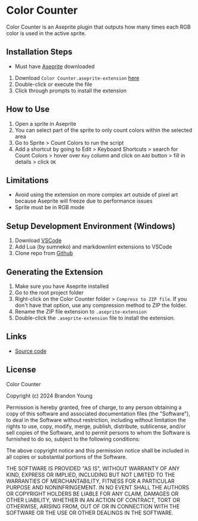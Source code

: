# Color Counter

Color Counter is an Aseprite plugin that outputs how many times each RGB color is used in the active sprite.

## Installation Steps

- Must have [Aseprite](https://www.aseprite.org/) downloaded

1. Download `Color Counter.aseprite-extension` [here](https://github.com/bjyoung/Color-Counter/releases)
1. Double-click or execute the file
1. Click through prompts to install the extension

## How to Use

1. Open a sprite in Aseprite
1. You can select part of the sprite to only count colors within the selected area
1. Go to Sprite > Count Colors to run the script
1. Add a shortcut by going to Edit > Keyboard Shortcuts > search for Count Colors > hover over `Key` column and click on `Add` button > fill in details > click `OK`

## Limitations

- Avoid using the extension on more complex art outside of pixel art because Aseprite will freeze due to performance issues
- Sprite must be in RGB mode

## Setup Development Environment (Windows)

1. Download [VSCode](https://code.visualstudio.com/download)
1. Add Lua (by sumneko) and markdownlint extensions to VSCode
1. Clone repo from [Github](https://github.com/bjyoung/Color-Counter)

## Generating the Extension

1. Make sure you have Aseprite installed
1. Go to the root project folder
1. Right-click on the Color Counter folder > `Compress to ZIP file`. If you don't have that option, use any compression method to ZIP the folder.
1. Rename the ZIP file extension to `.aseprite-extension`
1. Double-click the `.aseprite-extension` file to install the extension.

## Links

- [Source code](https://github.com/bjyoung/Color-Counter)

## License

Color Counter

Copyright (c) 2024 Brandon Young

Permission is hereby granted, free of charge, to any person obtaining a copy
of this software and associated documentation files (the "Software"), to deal
in the Software without restriction, including without limitation the rights
to use, copy, modify, merge, publish, distribute, sublicense, and/or sell
copies of the Software, and to permit persons to whom the Software is
furnished to do so, subject to the following conditions:

The above copyright notice and this permission notice shall be included in all
copies or substantial portions of the Software.

THE SOFTWARE IS PROVIDED "AS IS", WITHOUT WARRANTY OF ANY KIND, EXPRESS OR
IMPLIED, INCLUDING BUT NOT LIMITED TO THE WARRANTIES OF MERCHANTABILITY,
FITNESS FOR A PARTICULAR PURPOSE AND NONINFRINGEMENT. IN NO EVENT SHALL THE
AUTHORS OR COPYRIGHT HOLDERS BE LIABLE FOR ANY CLAIM, DAMAGES OR OTHER
LIABILITY, WHETHER IN AN ACTION OF CONTRACT, TORT OR OTHERWISE, ARISING FROM,
OUT OF OR IN CONNECTION WITH THE SOFTWARE OR THE USE OR OTHER DEALINGS IN THE
SOFTWARE.
